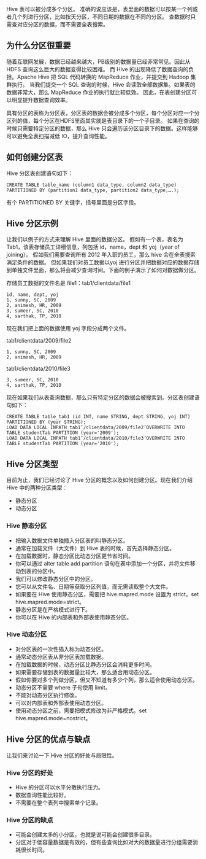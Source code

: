 Hive 表可以被分成多个分区。
准确的说应该是，表里面的数据可以按某一个列或者几个列进行分区，比如按天分区，不同日期的数据在不同的分区。
查数据时只需查对应分区的数据，而不需要全表搜索。

## 为什么分区很重要
随着互联网发展，数据已经越来越大，PB级别的数据量已经非常常见。因此从 HDFS 查询这么巨大的数据变得比较困难。
而 Hive 的出现降低了数据查询的负担。Apache Hive 把 SQL 代码转换的 MapReduce 作业，并提交到 Hadoop 集群执行。
当我们提交一个 SQL 查询的时候，Hive 会读取全部数据集。如果表的数据非常大，那么 MapReduce 作业的执行就比较低效。
因此，在表创建分区可以明显提升数据查询效率。

具有分区的表称为分区表，分区表的数据会被分成多个分区，每个分区对应一个分区列的值，每个分区在HDFS里面其实就是表目录下的一个子目录。
如果在查询的时候只需要特定分区的数据，那么 Hive 只会遍历该分区目录下的数据。这样能够可以避免全表扫描减低 IO，提升查询性能。

## 如何创建分区表
Hive 分区表创建语句如下：
```text
CREATE TABLE table_name (column1 data_type, column2 data_type)
PARTITIONED BY (partition1 data_type, partition2 data_type,….);
```

有个 PARTITIONED BY 关键字，括号里面是分区字段。

## Hive 分区示例
让我们以例子的方式来理解 Hive 里面的数据分区。
假如有一个表，表名为 Tab1，该表存储员工详细信息，列包括 id，name，dept 和 yoj（year of joining）。
假如我们需要查询所有 2012 年入职的员工，那么 hive 会在全表搜索满足条件的数据。
但如果我们对员工数据以yoj 进行分区并把数据对应的数据存储到单独文件里面，那么将会减少查询时间。下面的例子演示了如何对数据做分区。

存储员工数据的文件名是 file1：tab1/clientdata/file1
```text
id, name, dept, yoj
1, sunny, SC, 2009
2, animesh, HR, 2009
3, sumeer, SC, 2010
4, sarthak, TP, 2010
```

现在我们把上面的数据使用 yoj 字段分成两个文件。

tab1/clientdata/2009/file2
```text
1, sunny, SC, 2009
2, animesh, HR, 2009
```
tab1/clientdata/2010/file3
```text
3, sumeer, SC, 2010
4, sarthak, TP, 2010
```

现在如果我们从表查询数据，那么只有特定分区的数据会被搜索到。分区表创建语句如下：
```text
CREATE TABLE table_tab1 (id INT, name STRING, dept STRING, yoj INT) PARTITIONED BY (year STRING);
LOAD DATA LOCAL INPATH tab1’/clientdata/2009/file2’OVERWRITE INTO TABLE studentTab PARTITION (year='2009');
LOAD DATA LOCAL INPATH tab1’/clientdata/2010/file3’OVERWRITE INTO TABLE studentTab PARTITION (year='2010');
```

## Hive 分区类型
目前为止，我们已经讨论了 Hive 分区的概念以及如何创建分区。现在我们介绍 Hive 中的两种分区类型：
* 静态分区
* 动态分区

### Hive 静态分区
* 把输入数据文件单独插入分区表的叫静态分区。
* 通常在加载文件（大文件）到 Hive 表的时候，首先选择静态分区。
* 在加载数据时，静态分区比动态分区更节省时间。
* 你可以通过 alter table add partition 语句在表中添加一个分区，并将文件移动到表的分区中。
* 我们可以修改静态分区中的分区。
* 您可以从文件名、日期等获取分区列值，而无需读取整个大文件。
* 如果要在 Hive 使用静态分区，需要把 hive.mapred.mode 设置为 strict，set hive.mapred.mode=strict。
* 静态分区是在严格模式进行下。
* 你可以在 Hive 的内部表和外部表使用静态分区。

### Hive 动态分区
* 对分区表的一次性插入称为动态分区。
* 通常动态分区表从非分区表加载数据。
* 在加载数据的时候，动态分区比静态分区会消耗更多时间。
* 如果需要存储到表的数据量比较大，那么适合用动态分区。
* 假如你要对多个列做分区，但又不知道有多少个列，那么适合使用动态分区。
* 动态分区不需要 where 子句使用 limit。
* 不能对动态分区执行修改。
* 可以对内部表和外部表使用动态分区。
* 使用动态分区之前，需要把模式修改为非严格模式。set hive.mapred.mode=nostrict。

## Hive 分区的优点与缺点
让我们来讨论一下 Hive 分区的好处与局限性。

### Hive 分区的好处
* Hive 的分区可以水平分散执行压力。
* 数据查询性能比较好。
* 不需要在整个表列中搜索单个记录。

### Hive 分区的缺点
* 可能会创建太多的小分区，也就是说可能会创建很多目录。
* 分区对于低容量数据是有效的，但有些查询比如对大的数据量进行分组需要消耗很长时间。

